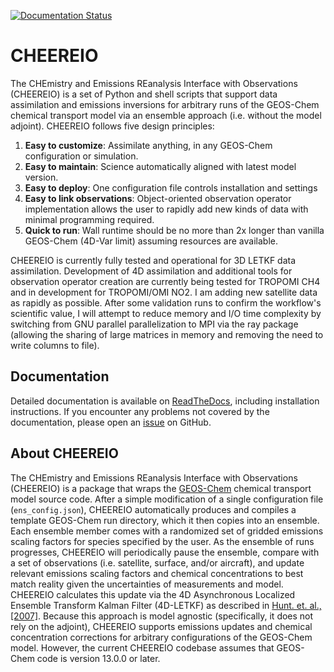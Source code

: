 [![Documentation Status](https://readthedocs.org/projects/cheereio/badge/?version=latest)](https://cheereio.readthedocs.io/en/latest/?badge=latest)

# CHEEREIO

The CHEmistry and Emissions REanalysis Interface with Observations (CHEEREIO) is a set of Python and shell scripts that support data assimilation and emissions inversions for arbitrary runs of the GEOS-Chem chemical transport model via an ensemble approach (i.e. without the model adjoint). CHEEREIO follows five design principles:

1. **Easy to customize**: Assimilate anything, in any GEOS-Chem configuration or simulation.
2. **Easy to maintain**: Science automatically aligned with latest model version.
3. **Easy to deploy**: One configuration file controls installation and settings
4. **Easy to link observations**: Object-oriented observation operator implementation allows the user to rapidly add new kinds of data with minimal programming required.
5. **Quick to run**: Wall runtime should be no more than 2x longer than vanilla GEOS-Chem (4D-Var limit) assuming resources are available.

CHEEREIO is currently fully tested and operational for 3D LETKF data assimilation. Development of 4D assimilation and additional tools for observation operator creation are currently being tested for TROPOMI CH4 and in development for TROPOMI/OMI NO2. I am adding new satellite data as rapidly as possible. After some validation runs to confirm the workflow's scientific value, I will attempt to reduce memory and I/O time complexity by switching from GNU parallel parallelization to MPI via the ray package (allowing the sharing of large matrices in memory and removing the need to write columns to file).

## Documentation
Detailed documentation is available on [ReadTheDocs](https://cheereio.readthedocs.io), including installation instructions. If you encounter any problems not covered by the documentation, please open an [issue](https://github.com/drewpendergrass/CHEEREIO/issues) on GitHub.

## About CHEEREIO
The CHEmistry and Emissions REanalysis Interface with Observations (CHEEREIO) is a package that wraps the [GEOS-Chem](https://github.com/geoschem) chemical transport model source code. After a simple modification of a single configuration file (`ens_config.json`), CHEEREIO automatically produces and compiles a template GEOS-Chem run directory, which it then copies into an ensemble. Each ensemble member comes with a randomized set of gridded emissions scaling factors for species specified by the user. As the ensemble of runs progresses, CHEEREIO will periodically pause the ensemble, compare with a set of observations (i.e. satellite, surface, and/or aircraft), and update relevant emissions scaling factors and chemical concentrations to best match reality given the uncertainties of measurements and model. CHEEREIO calculates this update via the 4D Asynchronous Localized Ensemble Transform Kalman Filter (4D-LETKF) as described in [Hunt. et. al., \[2007\]](https://doi.org/10.1016/j.physd.2006.11.008). Because this approach is model agnostic (specifically, it does not rely on the adjoint), CHEEREIO supports emissions updates and chemical concentration corrections for arbitrary configurations of the GEOS-Chem model. However, the current CHEEREIO codebase assumes that GEOS-Chem code is version 13.0.0 or later.

